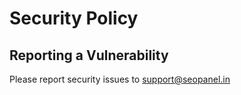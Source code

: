 # Security Policy

## Reporting a Vulnerability

Please report security issues to support@seopanel.in
